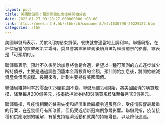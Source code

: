 ```yaml
---
layout: post
title: 美國聯儲局：預計開始加息後將開始縮表
date: 2022-01-27 03:28:27.000000000 +08:00
link: https://news.rthk.hk/rthk/ch/component/k2/1630790-20220127.htm
categories: rthk
---
```


美國聯儲局表示，將於3月初結束買債，很快就會適當地上調利率。聯儲局指，在評估適當的貨幣政策立場時，委員會將繼續監測後續資訊對經濟前景的影響，縮表是「可預期的」。

聯儲局表示，預計不久後開始加息將會是合適，希望以一種可預測的方式逐步減少所持債券，主要是通過調整回籠本金再投資的金額，預計開始加息後，將開始縮減資產負債表規模。長期來看，計劃主要持有美國國債。

聯儲局維持利率於零至0.25厘範圍不變，聯儲局自2月開始，將美國國債的購買規模，降至每月200億美元，按揭抵押證券(MBS)購買規模降至每月100億美元。

聯儲局指，與疫情相關的供需失衡和經濟重啟繼續令通脹高企，受疫情影響最嚴重的行業，在近幾個月有所改善，但仍受近期新冠病例急增影響。聯儲局指，疫苗接種和供應限制的緩解，有望支持經濟活動和就業的持續增長，以及降低通脹。
